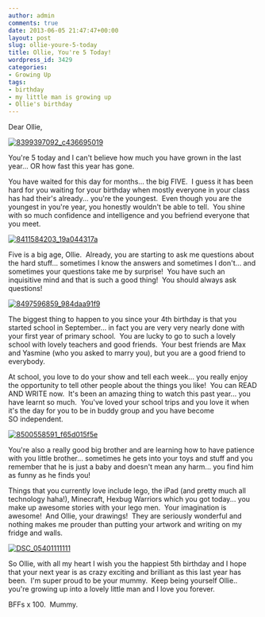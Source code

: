 ```yaml
---
author: admin
comments: true
date: 2013-06-05 21:47:47+00:00
layout: post
slug: ollie-youre-5-today
title: Ollie, You're 5 Today!
wordpress_id: 3429
categories:
- Growing Up
tags:
- birthday
- my little man is growing up
- Ollie's birthday
---
```


Dear Ollie,

[![8399397092_c436695019](http://www.outmumbered.com/wp-content/uploads/2013/06/8399397092_c436695019.jpg)](http://www.outmumbered.com/wp-content/uploads/2013/06/8399397092_c436695019.jpg)

You're 5 today and I can't believe how much you have grown in the last year... OR how fast this year has gone.

You have waited for this day for months... the big FIVE.  I guess it has been hard for you waiting for your birthday when mostly everyone in your class has had their's already... you're the youngest.  Even though you are the youngest in you're year, you honestly wouldn't be able to tell.  You shine with so much confidence and intelligence and you befriend everyone that you meet.

[![8411584203_19a044317a](http://www.outmumbered.com/wp-content/uploads/2013/06/8411584203_19a044317a.jpg)](http://www.outmumbered.com/wp-content/uploads/2013/06/8411584203_19a044317a.jpg)

Five is a big age, Ollie.  Already, you are starting to ask me questions about the hard stuff... sometimes I know the answers and sometimes I don't... and sometimes your questions take me by surprise!  You have such an inquisitive mind and that is such a good thing!  You should always ask questions!

[![8497596859_984daa91f9](http://www.outmumbered.com/wp-content/uploads/2013/06/8497596859_984daa91f9.jpg)](http://www.outmumbered.com/wp-content/uploads/2013/06/8497596859_984daa91f9.jpg)

The biggest thing to happen to you since your 4th birthday is that you started school in September... in fact you are very very nearly done with your first year of primary school.  You are lucky to go to such a lovely school with lovely teachers and good friends.  Your best friends are Max and Yasmine (who you asked to marry you), but you are a good friend to everybody.

At school, you love to do your show and tell each week... you really enjoy the opportunity to tell other people about the things you like!  You can READ AND WRITE now.  It's been an amazing thing to watch this past year... you have learnt so much.  You've loved your school trips and you love it when it's the day for you to be in buddy group and you have become SO independent.

[![8500558591_f65d015f5e](http://www.outmumbered.com/wp-content/uploads/2013/06/8500558591_f65d015f5e.jpg)](http://www.outmumbered.com/wp-content/uploads/2013/06/8500558591_f65d015f5e.jpg)

You're also a really good big brother and are learning how to have patience with you little brother... sometimes he gets into your toys and stuff and you remember that he is just a baby and doesn't mean any harm... you find him as funny as he finds you!

Things that you currently love include lego, the iPad (and pretty much all technology haha!), Minecraft, Hexbug Warriors which you got today... you make up awesome stories with your lego men.  Your imagination is awesome!  And Ollie, your drawings!  They are seriously wonderful and nothing makes me prouder than putting your artwork and writing on my fridge and walls.

[![DSC_05401111111](http://www.outmumbered.com/wp-content/uploads/2013/06/DSC_05401111111.jpg)](http://www.outmumbered.com/wp-content/uploads/2013/06/DSC_05401111111.jpg)

So Ollie, with all my heart I wish you the happiest 5th birthday and I hope that your next year is as crazy exciting and brilliant as this last year has been.  I'm super proud to be your mummy.  Keep being yourself Ollie.. you're growing up into a lovely little man and I love you forever.

BFFs x 100.  Mummy.
